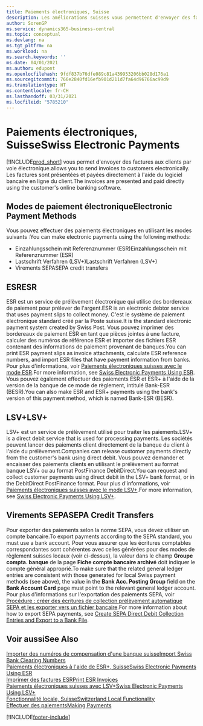 ```yaml
---
title: Paiements électroniques, Suisse
description: Les améliorations suisses vous permettent d'envoyer des factures aux clients par voie électronique. Les factures sont présentées et payées directement à l'aide du logiciel bancaire en ligne du client.
author: SorenGP
ms.service: dynamics365-business-central
ms.topic: conceptual
ms.devlang: na
ms.tgt_pltfrm: na
ms.workload: na
ms.search.keywords: ''
ms.date: 04/01/2021
ms.author: edupont
ms.openlocfilehash: 9fdf837b76dfe089c81a439953206bb028d176a1
ms.sourcegitcommit: 766e2840fd16efb901d211d7fa64d96766ac99d9
ms.translationtype: HT
ms.contentlocale: fr-CH
ms.lasthandoff: 03/31/2021
ms.locfileid: "5785210"
---
```

# <a name="swiss-electronic-payments"></a><span data-ttu-id="f03f2-104">Paiements électroniques, Suisse</span><span class="sxs-lookup"><span data-stu-id="f03f2-104">Swiss Electronic Payments</span></span>
[!INCLUDE[prod_short](../../includes/prod_short.md)] <span data-ttu-id="f03f2-105">vous permet d'envoyer des factures aux clients par voie électronique.</span><span class="sxs-lookup"><span data-stu-id="f03f2-105">allows you to send invoices to customers electronically.</span></span> <span data-ttu-id="f03f2-106">Les factures sont présentées et payées directement à l'aide du logiciel bancaire en ligne du client.</span><span class="sxs-lookup"><span data-stu-id="f03f2-106">The invoices are presented and paid directly using the customer's online banking software.</span></span>  

## <a name="electronic-payment-methods"></a><span data-ttu-id="f03f2-107">Modes de paiement électronique</span><span class="sxs-lookup"><span data-stu-id="f03f2-107">Electronic Payment Methods</span></span>  
<span data-ttu-id="f03f2-108">Vous pouvez effectuer des paiements électroniques en utilisant les modes suivants :</span><span class="sxs-lookup"><span data-stu-id="f03f2-108">You can make electronic payments using the following methods:</span></span>  

- <span data-ttu-id="f03f2-109">Einzahlungsschein mit Referenznummer (ESR)</span><span class="sxs-lookup"><span data-stu-id="f03f2-109">Einzahlungsschein mit Referenznummer (ESR)</span></span>  
- <span data-ttu-id="f03f2-110">Lastschrift Verfahren (LSV+)</span><span class="sxs-lookup"><span data-stu-id="f03f2-110">Lastschrift Verfahren (LSV+)</span></span>  
- <span data-ttu-id="f03f2-111">Virements SEPA</span><span class="sxs-lookup"><span data-stu-id="f03f2-111">SEPA credit transfers</span></span>  

## <a name="esr"></a><span data-ttu-id="f03f2-112">ESR</span><span class="sxs-lookup"><span data-stu-id="f03f2-112">ESR</span></span>  
<span data-ttu-id="f03f2-113">ESR est un service de prélèvement électronique qui utilise des bordereaux de paiement pour prélever de l'argent.</span><span class="sxs-lookup"><span data-stu-id="f03f2-113">ESR is an electronic debtor service that uses payment slips to collect money.</span></span> <span data-ttu-id="f03f2-114">C'est le système de paiement électronique standard créé par la Poste suisse.</span><span class="sxs-lookup"><span data-stu-id="f03f2-114">It is the standard electronic payment system created by Swiss Post.</span></span> <span data-ttu-id="f03f2-115">Vous pouvez imprimer des bordereaux de paiement ESR en tant que pièces jointes à une facture, calculer des numéros de référence ESR et importer des fichiers ESR contenant des informations de paiement provenant de banques.</span><span class="sxs-lookup"><span data-stu-id="f03f2-115">You can print ESR payment slips as invoice attachments, calculate ESR reference numbers, and import ESR files that have payment information from banks.</span></span> <span data-ttu-id="f03f2-116">Pour plus d'informations, voir [Paiements électroniques suisses avec le mode ESR](how-to-print-esr-invoices.md).</span><span class="sxs-lookup"><span data-stu-id="f03f2-116">For more information, see [Swiss Electronic Payments Using ESR](how-to-print-esr-invoices.md).</span></span> <span data-ttu-id="f03f2-117">Vous pouvez également effectuer des paiements ESR et ESR+ à l'aide de la version de la banque de ce mode de règlement, intitulé Bank-ESR (BESR).</span><span class="sxs-lookup"><span data-stu-id="f03f2-117">You can also make ESR and ESR+ payments using the bank's version of this payment method, which is named Bank-ESR (BESR).</span></span>  

## <a name="lsv"></a><span data-ttu-id="f03f2-118">LSV+</span><span class="sxs-lookup"><span data-stu-id="f03f2-118">LSV+</span></span>  
<span data-ttu-id="f03f2-119">LSV+ est un service de prélèvement utilisé pour traiter les paiements.</span><span class="sxs-lookup"><span data-stu-id="f03f2-119">LSV+ is a direct debit service that is used for processing payments.</span></span> <span data-ttu-id="f03f2-120">Les sociétés peuvent lancer des paiements client directement de la banque du client à l'aide du prélèvement.</span><span class="sxs-lookup"><span data-stu-id="f03f2-120">Companies can release customer payments directly from the customer's bank using direct debit.</span></span> <span data-ttu-id="f03f2-121">Vous pouvez demander et encaisser des paiements clients en utilisant le prélèvement au format banque LSV+ ou au format PostFinance DebitDirect.</span><span class="sxs-lookup"><span data-stu-id="f03f2-121">You can request and collect customer payments using direct debit in the LSV+ bank format, or in the DebitDirect PostFinance format.</span></span> <span data-ttu-id="f03f2-122">Pour plus d'informations, voir [Paiements électroniques suisses avec le mode LSV+](swiss-electronic-payments-using-lsv-.md).</span><span class="sxs-lookup"><span data-stu-id="f03f2-122">For more information, see [Swiss Electronic Payments Using LSV+](swiss-electronic-payments-using-lsv-.md).</span></span>  

## <a name="sepa-credit-transfers"></a><span data-ttu-id="f03f2-123">Virements SEPA</span><span class="sxs-lookup"><span data-stu-id="f03f2-123">SEPA Credit Transfers</span></span>  
<span data-ttu-id="f03f2-124">Pour exporter des paiements selon la norme SEPA, vous devez utiliser un compte bancaire.</span><span class="sxs-lookup"><span data-stu-id="f03f2-124">To export payments according to the SEPA standard, you must use a bank account.</span></span> <span data-ttu-id="f03f2-125">Pour vous assurer que les écritures comptables correspondantes sont cohérentes avec celles générées pour des modes de règlement suisses locaux (voir ci-dessus), la valeur dans le champ **Groupe compta. banque** de la page **Fiche compte bancaire archivé** doit indiquer le compte général approprié.</span><span class="sxs-lookup"><span data-stu-id="f03f2-125">To make sure that the related general ledger entries are consistent with those generated for local Swiss payment methods (see above), the value in the **Bank Acc. Posting Group** field on the **Bank Account Card** page must point to the relevant general ledger account.</span></span> <span data-ttu-id="f03f2-126">Pour plus d'informations sur l'exportation des paiements SEPA, voir [Procédure : créer des écritures de collection prélèvement automatique SEPA et les exporter vers un fichier bancaire](../../finance-collect-payments-with-sepa-direct-debit.md#creating-sepa-direct-debit-collection-entries-and-export-to-a-bank-file).</span><span class="sxs-lookup"><span data-stu-id="f03f2-126">For more information about how to export SEPA payments, see [Create SEPA Direct Debit Collection Entries and Export to a Bank File](../../finance-collect-payments-with-sepa-direct-debit.md#creating-sepa-direct-debit-collection-entries-and-export-to-a-bank-file).</span></span>  

## <a name="see-also"></a><span data-ttu-id="f03f2-127">Voir aussi</span><span class="sxs-lookup"><span data-stu-id="f03f2-127">See Also</span></span>  
 [<span data-ttu-id="f03f2-128">Importer des numéros de compensation d'une banque suisse</span><span class="sxs-lookup"><span data-stu-id="f03f2-128">Import Swiss Bank Clearing Numbers</span></span>](how-to-import-swiss-bank-clearing-numbers.md)  
 [<span data-ttu-id="f03f2-129">Paiements électroniques à l'aide de ESR+, Suisse</span><span class="sxs-lookup"><span data-stu-id="f03f2-129">Swiss Electronic Payments Using ESR</span></span>](swiss-electronic-payments-using-esr.md)  
 [<span data-ttu-id="f03f2-130">Imprimer des factures ESR</span><span class="sxs-lookup"><span data-stu-id="f03f2-130">Print ESR Invoices</span></span>](how-to-print-esr-invoices.md)  
 [<span data-ttu-id="f03f2-131">Paiements électroniques suisses avec LSV+</span><span class="sxs-lookup"><span data-stu-id="f03f2-131">Swiss Electronic Payments Using LSV+</span></span>](swiss-electronic-payments-using-lsv-.md)  
 [<span data-ttu-id="f03f2-132">Fonctionnalité locale, Suisse</span><span class="sxs-lookup"><span data-stu-id="f03f2-132">Switzerland Local Functionality</span></span>](switzerland-local-functionality.md)  
 [<span data-ttu-id="f03f2-133">Effectuer des paiements</span><span class="sxs-lookup"><span data-stu-id="f03f2-133">Making Payments</span></span>](../../payables-make-payments.md)


[!INCLUDE[footer-include](../../includes/footer-banner.md)]